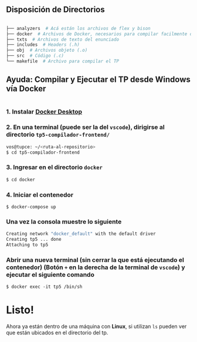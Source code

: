## Disposición de Directorios
```bash

├── analyzers  # Acá están los archivos de flex y bison  
├── docker  # Archivos de Docker, necesarios para compilar facilmente desde windows
├── txts  # Archivos de texto del enunciado
├── includes  # Headers (.h)
├── obj  # Archivos objeto (.o)
├── src  # Código (.c)
└── makefile  # Archivo para compilar el TP
```

## Ayuda: Compilar y Ejecutar el TP desde Windows vía Docker

#

### 1. Instalar [**Docker Desktop**](https://docs.docker.com/desktop/windows/install/)

### 2. En una terminal (puede ser la del `vscode`), dirigirse al directorio `tp5-compilador-frontend/`
```bash
vos@tupce: ~/<ruta-al-repositorio>
$ cd tp5-compilador-frontend
```
### 3. Ingresar en el directorio `docker`
```bash
$ cd docker
```

### 4. Iniciar el contenedor
```
$ docker-compose up
```

### Una vez la consola muestre lo siguiente
```bash
Creating network "docker_default" with the default driver
Creating tp5 ... done
Attaching to tp5
```

### Abrir una nueva terminal (sin cerrar la que está ejecutando el contenedor) (Botón `+` en la derecha de la terminal de `vscode`) y ejecutar el siguiente comando
```
$ docker exec -it tp5 /bin/sh
```

# Listo!
Ahora ya están dentro de una máquina con **Linux**, si utilizan `ls` pueden ver que están ubicados en el directorio del tp.